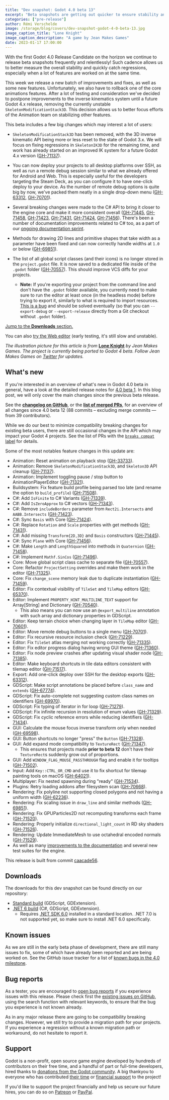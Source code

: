 ```yaml
---
title: "Dev snapshot: Godot 4.0 beta 13"
excerpt: "Beta snapshots are getting out quicker to ensure stability and quickly spot regressions! This week major important changes come to animation, with an unfortunate but necessary feature rollback. We also deliver a new tool for cross-platform development."
categories: ["pre-release"]
author: Rémi Verschelde
image: /storage/blog/covers/dev-snapshot-godot-4-0-beta-13.jpg
image_caption_title: "Lone Knight"
image_caption_description: "A game by Jean Makes Games"
date: 2023-01-17 17:00:00
---
```


With the first Godot 4.0 Release Candidate on the horizon we continue to release beta snapshots frequently and relentlessly! Such cadence allows us to better measure the overall stability and quickly catch regressions, especially when a lot of features are worked on at the same time.

This week we release a new batch of improvements and fixes, as well as some new features. Unfortunately, we also have to rollback one of the core animations features. After a lot of testing and consideration we've decided to postpone improvements to the inverse kinematics system until a future Godot 4.x release, removing the currently unstable `SkeletonModificationStack3D`. This decision allows us to better focus efforts of the Animation team on stabilizing other features.

This beta includes a few big changes which may interest a lot of users:

- `SkeletonModificationStack3D` has been removed, with the 3D inverse kinematic API being more or less reset to the state of Godot 3.x. We will focus on fixing regressions in `SkeletonIK3D` for the remaining time, and work has already started on an improved IK system for a future Godot 4.x version ([GH-71137](https://github.com/godotengine/godot/pull/71137)).

- You can now deploy your projects to all desktop platforms over SSH, as well as run a remote debug session similar to what we already offered for Android and Web. This is especially useful for the developers targeting the Steam Deck, as you can configure it to have one-click deploy to your device. As the number of remote debug options is quite big by now, we've packed them neatly in a single drop-down menu ([GH-63312](https://github.com/godotengine/godot/pull/63312), [GH-70701](https://github.com/godotengine/godot/pull/70701)).

- Several breaking changes were made to the C# API to bring it closer to the engine core and make it more consistent overall ([GH-71445](https://github.com/godotengine/godot/pull/71445), [GH-71458](https://github.com/godotengine/godot/pull/71458), [GH-71423](https://github.com/godotengine/godot/pull/71423), [GH-71431](https://github.com/godotengine/godot/pull/71431), [GH-71424](https://github.com/godotengine/godot/pull/71424), [GH-71456](https://github.com/godotengine/godot/pull/71456)). There's been a number of documentation improvements related to C# too, as a part of our [ongoing documentation sprint](/article/godot-4-0-docs-sprint/).

- Methods for drawing 2D lines and primitive shapes that take width as a parameter have been fixed and can now correctly handle widths at `1.0` or below ([GH-69851](https://github.com/godotengine/godot/pull/69851)).

- The list of all global script classes (and their icons) is no longer stored in the `project.godot` file. It is now saved to a dedicated file inside of the `.godot` folder ([GH-70557](https://github.com/godotengine/godot/pull/70557)). This should improve VCS diffs for your projects.
  - **Note:** If you're exporting your project from the command line and don't have the `.godot` folder available, you currently need to make sure to run the editor at least once (in the headless mode) before trying to export it, similarly to what is required to import resources. [This is a bug](https://github.com/godotengine/godot/issues/69511) and should be solved eventually (so that you can `--export-debug` or `--export-release` directly from a Git checkout without `.godot` folder).

[Jump to the **Downloads** section.](#downloads)

You can also [try the Web editor](https://editor.godotengine.org/releases/4.0.beta13/godot.editor.html) (early testing, it's still slow and unstable).

*The illustration picture for this article is from* [**Lone Knight**](https://store.steampowered.com/app/2211930/Lone_Knight/?curator_clanid=41324400) *by Jean Makes Games. The project is currently being ported to Godot 4 beta. Follow Jean Makes Games on [Twitter](https://twitter.com/Pixl_Jean) for updates.*

## What's new

If you're interested in an overview of what's new in Godot 4.0 beta in general, have a look at the detailed release notes for [4.0 beta 1](/article/dev-snapshot-godot-4-0-beta-1). In this blog post, we will only cover the main changes since the previous beta release.

See the [**changelog on GitHub**](https://github.com/godotengine/godot/compare/3c9bf4bc210a8e6a208f30ca59de4d4d7e18c04d...caacade569eb7a541aaa7a8cdc3eedffca1422d9), or the [**list of merged PRs**](https://github.com/godotengine/godot/pulls?q=is%3Apr+merged%3A2023-01-13T10%3A00..2023-01-17T13%3A00+is%3Amerged+sort%3Acreated-asc+milestone%3A4.0), for an overview of all changes since 4.0 beta 12 (88 commits – excluding merge commits ― from 39 contributors).

While we do our best to minimize compatibility breaking changes for existing beta users, there are still occasional changes in the API which may impact your Godot 4 projects. See the list of PRs with the [`breaks compat` label](https://github.com/godotengine/godot/pulls?q=is%3Apr+merged%3A2023-01-13T10%3A00..2023-01-17T13%3A00+is%3Amerged+sort%3Acreated-asc+milestone%3A4.0+label%3A%22breaks+compat%22) for details.

Some of the most notables feature changes in this update are:

- Animation: Reset animation on playback stop ([GH-33733](https://github.com/godotengine/godot/pull/33733)).
- Animation: Remove `SkeletonModificationStack3D`, and `Skeleton3D` API cleanup ([GH-71137](https://github.com/godotengine/godot/pull/71137)).
- Animation: Implement toggling pause / stop button to AnimationPlayerEditor ([GH-71321](https://github.com/godotengine/godot/pull/71321)).
- Buildsystem: Fix feature build profile being parsed too late (and rename the option to `build_profile`) ([GH-71508](https://github.com/godotengine/godot/pull/71508)).
- C#: Add `IsFinite` to C# Variants ([GH-71339](https://github.com/godotengine/godot/pull/71339)).
- C#: Add `IsZeroApprox` to C# vectors ([GH-71343](https://github.com/godotengine/godot/pull/71343)).
- C#: Remove `includeBorders` parameter from `Rect2i.Intersects` and `AABB.Intersects` ([GH-71423](https://github.com/godotengine/godot/pull/71423)).
- C#: Sync `Basis` with Core ([GH-71424](https://github.com/godotengine/godot/pull/71424)).
- C#: Replace `Rotation` and `Scale` properties with get methods ([GH-71431](https://github.com/godotengine/godot/pull/71431)).
- C#: Add missing `Transform{2D,3D}` and `Basis` constructors ([GH-71445](https://github.com/godotengine/godot/pull/71445)).
- C#: Sync `Plane` with Core ([GH-71456](https://github.com/godotengine/godot/pull/71456)).
- C#: Make `Length` and `LengthSquared` into methods in `Quaternion` ([GH-71458](https://github.com/godotengine/godot/pull/71458)).
- C#: Implement `Mathf.SinCos` ([GH-71496](https://github.com/godotengine/godot/pull/71496)).
- Core: Move global script class cache to separate file ([GH-70557](https://github.com/godotengine/godot/pull/70557)).
- Core: Refactor `ProjectSetting` overrides and make them work in the editor ([GH-71325](https://github.com/godotengine/godot/pull/71325)).
- Core: Fix `change_scene` memory leak due to duplicate instantiation ([GH-71459](https://github.com/godotengine/godot/pull/71459)).
- Editor: Fix contextual visibility of `TileSet` and `TileMap` editors ([GH-65370](https://github.com/godotengine/godot/pull/65370)).
- Editor: Implement `PROPERTY_HINT_MULTILINE_TEXT` support for Array[String] and Dictionary ([GH-70540](https://github.com/godotengine/godot/pull/70540)).
  - This also means you can now use an `@export_multiline` annotation with such array and dictionary properties in GDScript.
- Editor: Keep terrain choice when changing layer in `TileMap` editor ([GH-70601](https://github.com/godotengine/godot/pull/70601)).
- Editor: Move remote debug buttons to a single menu ([GH-70701](https://github.com/godotengine/godot/pull/70701)).
- Editor: Fix recursive resource inclusion check ([GH-71229](https://github.com/godotengine/godot/pull/71229)).
- Editor: Fix `TileSet` atlas merging not working correctly ([GH-71335](https://github.com/godotengine/godot/pull/71335)).
- Editor: Fix editor progress dialog having wrong GUI theme ([GH-71360](https://github.com/godotengine/godot/pull/71360)).
- Editor: Fix node preview crashes after updating visual shader node ([GH-71385](https://github.com/godotengine/godot/pull/71385)).
- Editor: Make keyboard shortcuts in tile data editors consistent with tilemap editor ([GH-71517](https://github.com/godotengine/godot/pull/71517)).
- Export: Add one-click deploy over SSH for the desktop exports ([GH-63312](https://github.com/godotengine/godot/pull/63312)).
- GDScript: Make script annotations be placed before `class_name` and `extends` ([GH-67774](https://github.com/godotengine/godot/pull/67774)).
- GDScript: Fix auto-complete not suggesting custom class names on identifiers ([GH-69970](https://github.com/godotengine/godot/pull/69970)).
- GDScript: Fix typing of iterator in for loop ([GH-71279](https://github.com/godotengine/godot/pull/71279)).
- GDScript: Fix infinite recursion in resolution of enum values ([GH-71329](https://github.com/godotengine/godot/pull/71329)).
- GDScript: Fix cyclic reference errors while reducing identifiers ([GH-71434](https://github.com/godotengine/godot/pull/71434)).
- GUI: Calculate the mouse focus inverse transform only when needed ([GH-69598](https://github.com/godotengine/godot/pull/69598)).
- GUI: Button shortcuts no longer "press" the `Button` ([GH-71328](https://github.com/godotengine/godot/pull/71328)).
- GUI: Add expand mode compatibility to `TextureRect` ([GH-71347](https://github.com/godotengine/godot/pull/71347)).
  - This ensures that projects made **prior to beta 12** don't have their `TextureRect`s suddenly grow out of proportions.
- GUI: Add `WINDOW_FLAG_MOUSE_PASSTHROUGH` flag and enable it for tooltips ([GH-71502](https://github.com/godotengine/godot/pull/71502)).
- Input: Add `Key::CTRL_OR_CMD` and use it to fix shortcut for tilemap painting tools on macOS ([GH-64021](https://github.com/godotengine/godot/pull/64021)).
- Multiplayer: Fix nested spawning during "ready" ([GH-71534](https://github.com/godotengine/godot/pull/71534)).
- Plugins: Retry loading addons after filesystem scan ([GH-70668](https://github.com/godotengine/godot/pull/70668)).
- Rendering: Fix polyline not supporting closed polygons and not having a uniform width ([GH-62236](https://github.com/godotengine/godot/pull/62236)).
- Rendering: Fix scaling issue in `draw_line` and similar methods ([GH-69851](https://github.com/godotengine/godot/pull/69851)).
- Rendering: Fix GPUParticles2D not recomputing transforms each frame ([GH-71520](https://github.com/godotengine/godot/pull/71520)).
- Rendering: Properly initialize `directional_light_count` in RD sky shaders ([GH-71526](https://github.com/godotengine/godot/pull/71526)).
- Rendering: Update ImmediateMesh to use octahedral encoded normals ([GH-71529](https://github.com/godotengine/godot/pull/71529)).
- As well as many [improvements to the documentation](/article/godot-4-0-docs-sprint/) and several new test suites for the engine.

This release is built from commit [caacade56](https://github.com/godotengine/godot/commit/caacade569eb7a541aaa7a8cdc3eedffca1422d9).

<a id="downloads"></a>
## Downloads

The downloads for this dev snapshot can be found directly on our repository:

* [Standard build](https://github.com/godotengine/godot-builds/releases/4.0-beta13) (GDScript, GDExtension).
* [.NET 6 build](https://github.com/godotengine/godot-builds/releases/4.0-beta13) (C#, GDScript, GDExtension).
  - Requires [.NET SDK 6.0](https://dotnet.microsoft.com/en-us/download/dotnet/6.0) installed in a standard location. .NET 7.0 is not supported yet, so make sure to install .NET 6.0 specifically.

## Known issues

As we are still in the early beta phase of development, there are still many issues to fix, some of which have already been reported and are being worked on. See the GitHub issue tracker for a list of [known bugs in the 4.0 milestone](https://github.com/godotengine/godot/issues?q=is%3Aissue+is%3Aopen+milestone%3A4.0+label%3Abug+).

## Bug reports

As a tester, you are encouraged to [open bug reports](https://github.com/godotengine/godot/issues) if you experience issues with this release. Please check first the [existing issues on GitHub](https://github.com/godotengine/godot/issues), using the search function with relevant keywords, to ensure that the bug you experience is not known already.

As in any major release there are going to be compatibility breaking changes. However, we still try to provide a migration path for your projects. If you experience a regression without a known migration path or workaround, do not hesitate to report it.

## Support

Godot is a non-profit, open source game engine developed by hundreds of contributors on their free time, and a handful of part or full-time developers, hired thanks to [donations from the Godot community](https://godotengine.org/donate). A big thankyou to everyone who has contributed [their time](https://github.com/godotengine/godot/blob/master/AUTHORS.md) or [financial support](https://github.com/godotengine/godot/blob/master/DONORS.md) to the project!

If you'd like to support the project financially and help us secure our future hires, you can do so on [Patreon](https://www.patreon.com/godotengine) or [PayPal](https://godotengine.org/donate).
